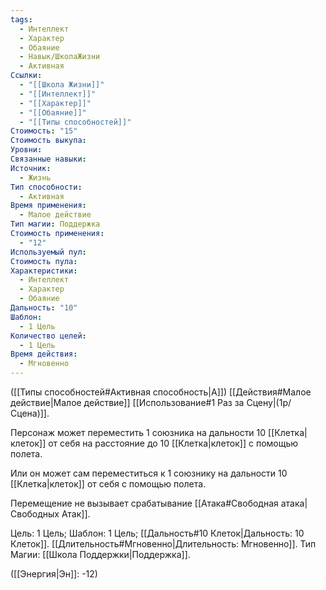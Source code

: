 ```yaml
---
tags:
  - Интеллект
  - Характер
  - Обаяние
  - Навык/ШколаЖизни
  - Активная
Ссылки:
  - "[[Школа Жизни]]"
  - "[[Интеллект]]"
  - "[[Характер]]"
  - "[[Обаяние]]"
  - "[[Типы способностей]]"
Стоимость: "15"
Стоимость выкупа: 
Уровни: 
Связанные навыки: 
Источник:
  - Жизнь
Тип способности:
  - Активная
Время применения:
  - Малое действие
Тип магии: Поддержка
Стоимость применения:
  - "12"
Используемый пул: 
Стоимость пула: 
Характеристики:
  - Интеллект
  - Характер
  - Обаяние
Дальность: "10"
Шаблон:
  - 1 Цель
Количество целей:
  - 1 Цель
Время действия:
  - Мгновенно
---
```

([[Типы способностей#Активная способность|А]]) [[Действия#Малое действие|Малое действие]] [[Использование#1 Раз за Сцену|(1р/Сцена)]]. 

Персонаж может переместить 1 союзника на дальности 10 [[Клетка|клеток]] от себя на расстояние до 10 [[Клетка|клеток]] с помощью полета.

Или он может сам переместиться к 1 союзнику на дальности 10 [[Клетка|клеток]] от себя с помощью полета. 

Перемещение не вызывает срабатывание [[Атака#Свободная атака|Свободных Атак]].

Цель: 1 Цель; Шаблон: 1 Цель; [[Дальность#10 Клеток|Дальность: 10 Клеток]]. [[Длительность#Мгновенно|Длительность: Мгновенно]].  Тип Магии: [[Школа Поддержки|Поддержка]].

([[Энергия|Эн]]: -12)